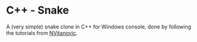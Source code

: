 # C++ - Snake
A (very simple) snake clone in C++ for Windows console, done by following the tutorials from [NVitanovic](https://www.youtube.com/channel/UCqXrJmvJAvFnGyLGSBnk45g).
